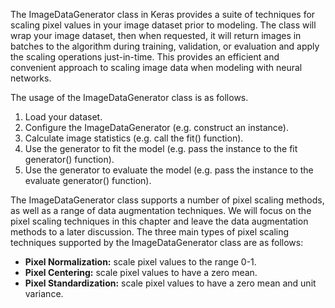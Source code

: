 The ImageDataGenerator class in Keras provides a suite of techniques for scaling pixel values
in your image dataset prior to modeling. The class will wrap your image dataset, then
when requested, it will return images in batches to the algorithm during training, validation,
or evaluation and apply the scaling operations just-in-time. This provides an efficient and
convenient approach to scaling image data when modeling with neural networks.

The usage of the ImageDataGenerator class is as follows.
1. Load your dataset.
2. Configure the ImageDataGenerator (e.g. construct an instance).
3. Calculate image statistics (e.g. call the fit() function).
4. Use the generator to fit the model (e.g. pass the instance to the fit generator()
function).
5. Use the generator to evaluate the model (e.g. pass the instance to the evaluate generator()
function).


The ImageDataGenerator class supports a number of pixel scaling methods, as well as a
range of data augmentation techniques. We will focus on the pixel scaling techniques in this
chapter and leave the data augmentation methods to a later discussion. The
three main types of pixel scaling techniques supported by the ImageDataGenerator class are as
follows:

- **Pixel Normalization:** scale pixel values to the range 0-1.
- **Pixel Centering:** scale pixel values to have a zero mean.
- **Pixel Standardization:** scale pixel values to have a zero mean and unit variance.